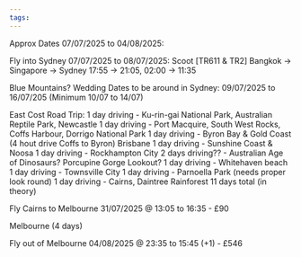 ```yaml
---
tags:
---
```


Approx Dates 07/07/2025 to 04/08/2025:

Fly into Sydney 07/07/2025 to 08/07/2025:
Scoot [TR611 & TR2] Bangkok -> Singapore -> Sydney
17:55 -> 21:05, 02:00 -> 11:35

Blue Mountains?
Wedding Dates to be around in Sydney: 09/07/2025 to 16/07/205 (Minimum 10/07 to 14/07)

East Cost Road Trip:
1 day driving - Ku-rin-gai National Park, Australian Reptile Park, Newcastle
1 day driving - Port Macquire, South West Rocks, Coffs Harbour, Dorrigo National Park
1 day driving - Byron Bay & Gold Coast (4 hout drive Coffs to Byron)
Brisbane
1 day driving - Sunshine Coast & Noosa
1 day driving - Rockhampton City
2 days driving?? - Australian Age of Dinosaurs? Porcupine Gorge Lookout?
1 day driving - Whitehaven beach
1 day driving - Townsville City
1 day driving - Parnoella Park (needs proper look round)
1 day driving - Cairns, Daintree Rainforest
11 days total (in theory)

Fly Cairns to Melbourne 31/07/2025 @ 13:05 to 16:35 - £90

Melbourne (4 days)

Fly out of Melbourne 04/08/2025 @ 23:35 to 15:45 (+1) - £546